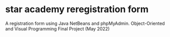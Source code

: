 # star academy reregistration form
 A registration form using Java NetBeans and phpMyAdmin. Object-Oriented and Visual Programming Final Project (May 2022)
